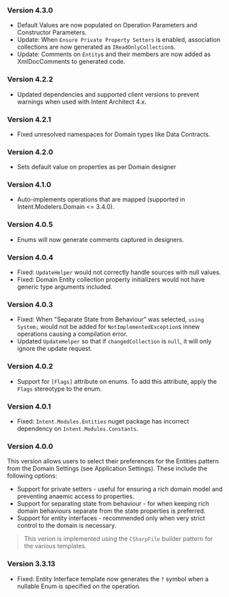 ### Version 4.3.0

- Default Values are now populated on Operation Parameters and Constructor Parameters.
- Update: When `Ensure Private Property Setters` is enabled, association collections are now generated as `IReadOnlyCollection`s.
- Update: Comments on `Entity`s and their members are now added as XmlDocComments to generated code. 

### Version 4.2.2

- Updated dependencies and supported client versions to prevent warnings when used with Intent Architect 4.x.

### Version 4.2.1

- Fixed unresolved namespaces for Domain types like Data Contracts.

### Version 4.2.0

- Sets default value on properties as per Domain designer

### Version 4.1.0

- Auto-implements operations that are mapped (supported in Intent.Modelers.Domain <= 3.4.0). 

### Version 4.0.5

- Enums will now generate comments captured in designers.

### Version 4.0.4

- Fixed: `UpdateHelper` would not correctly handle sources with null values.
- Fixed: Domain Entity collection property initializers would not have generic type arguments included.

### Version 4.0.3

- Fixed: When "Separate State from Behaviour" was selected, `using System;` would not be added for `NotImplementedException`s innew operations causing a compilation error.
- Updated `UpdateHelper` so that if `changedCollection` is `null`, it will only ignore the update request.

### Version 4.0.2

- Support for `[Flags]` attribute on enums. To add this attribute, apply the `Flags` stereotype to the enum.

### Version 4.0.1

- Fixed: `Intent.Modules.Entities` nuget package has incorrect dependency on `Intent.Modules.Constants`.

### Version 4.0.0

This version allows users to select their preferences for the Entities pattern from the Domain Settings (see Application Settings). 
These include the following options:

- Support for private setters - useful for ensuring a rich domain model and preventing anaemic access to properties.
- Support for separating state from behaviour - for when keeping rich domain behaviours separate from the state properties is preferred.
- Support for entity interfaces - recommended only when very strict control to the domain is necessary.

> This verion is implemented using the `CSharpFile` builder pattern for the various templates.

### Version 3.3.13

- Fixed: Entity Interface template now generates the `?` symbol when a nullable Enum is specified on the operation.
